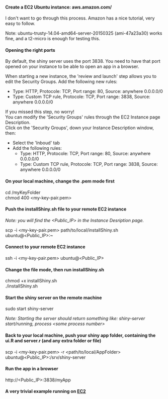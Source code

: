 #### Create a EC2 Ubuntu instance: aws.amazon.com/
I don't want to go through this process. Amazon has a nice tutorial, very easy to follow.

Note:
ubuntu-trusty-14.04-amd64-server-20150325 (ami-47a23a30) works fine, and a t2-micro is enough for testing this.

#### Opening the right ports
By default, the shiny server uses the port 3838. You need to have that port opened on your instance to be able
to open an app in a browser.

When starting a new instance, the 'review and launch' step allows you to edit the Security Groups.
Add the following new rules:
- Type: HTTP, Protocole: TCP, Port range: 80, Source: anywhere 0.0.0.0/0
- Type: Custom TCP rule, Protocole: TCP, Port range: 3838, Source: anywhere 0.0.0.0/0

If you missed this step, no worry!  
You can modify the 'Security Groups' rules through the EC2 Instance page Description.  
Click on the 'Security Groups', down your Instance Description window, then:
- Select the 'Inboud' tab
- Add the following rules:
	- Type: HTTP, Protocole: TCP, Port range: 80, Source: anywhere 0.0.0.0/0
	- Type: Custom TCP rule, Protocole: TCP, Port range: 3838, Source: anywhere 0.0.0.0/0


#### On your local machine, change the .pem mode first
cd /myKeyFolder  
chmod 400 \<my-key-pair.pem\>

#### Push the installShiny.sh file to your remote EC2 instance
_Note: you will find the \<Public_IP\> in the Instance Desription page._

scp -i \<my-key-pair.pem\> path/to/local/installShiny.sh ubuntu@\<Public_IP\>:~  

#### Connect to your remote EC2 instance
ssh -i \<my-key-pair.pem\> ubuntu@\<Public_IP\>

#### Change the file mode, then run installShiny.sh
chmod +x installShiny.sh  
./installShiny.sh

#### Start the shiny server on the remote machine
sudo start shiny-server  

_Note: Starting the server should return something like: shiny-server start/running, process \<some process number\>_

#### Back to your local machine, push your shiny app folder, containing the ui.R and server.r (and any extra folder or file)
scp -i \<my-key-pair.pem\> -r \<path/to/local/AppFolder\> ubuntu@\<Public_IP\>:/srv/shiny-server

#### Run the app in a browser
http://\<Public_IP\>:3838/myApp

#### A very trivial example running on [EC2](http://52.17.91.68:3838/basics/)
